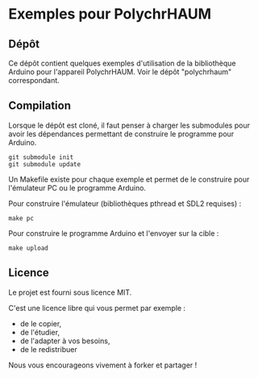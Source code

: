 # Exemples pour PolychrHAUM

## Dépôt

Ce dépôt contient quelques exemples d'utilisation de la bibliothèque Arduino pour l'appareil PolychrHAUM. Voir le dépôt "polychrhaum" correspondant.

## Compilation

Lorsque le dépôt est cloné, il faut penser à charger les submodules pour avoir les dépendances permettant de construire le programme pour Arduino.

```
git submodule init
git submodule update
```

Un Makefile existe pour chaque exemple et permet de le construire pour l'émulateur PC ou le programme Arduino.


Pour construire l'émulateur (bibliothèques pthread et SDL2 requises) :
```
make pc
```

Pour construire le programme Arduino et l'envoyer sur la cible :
```
make upload
```

## Licence

Le projet est fourni sous licence MIT.

C'est une licence libre qui vous permet par exemple :
 - de le copier,
 - de l'étudier,
 - de l'adapter à vos besoins,
 - de le redistribuer

Nous vous encourageons vivement à forker et partager !
